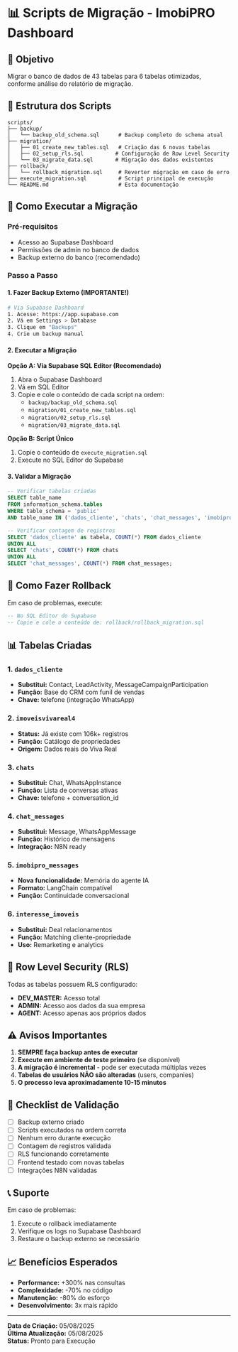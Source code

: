 # 📊 Scripts de Migração - ImobiPRO Dashboard

## 🎯 Objetivo
Migrar o banco de dados de 43 tabelas para 6 tabelas otimizadas, conforme análise do relatório de migração.

## 📁 Estrutura dos Scripts

```
scripts/
├── backup/
│   └── backup_old_schema.sql      # Backup completo do schema atual
├── migration/
│   ├── 01_create_new_tables.sql   # Criação das 6 novas tabelas
│   ├── 02_setup_rls.sql          # Configuração de Row Level Security
│   └── 03_migrate_data.sql       # Migração dos dados existentes
├── rollback/
│   └── rollback_migration.sql     # Reverter migração em caso de erro
├── execute_migration.sql          # Script principal de execução
└── README.md                      # Esta documentação
```

## 🚀 Como Executar a Migração

### Pré-requisitos
- Acesso ao Supabase Dashboard
- Permissões de admin no banco de dados
- Backup externo do banco (recomendado)

### Passo a Passo

#### 1. Fazer Backup Externo (IMPORTANTE!)
```bash
# Via Supabase Dashboard
1. Acesse: https://app.supabase.com
2. Vá em Settings > Database
3. Clique em "Backups"
4. Crie um backup manual
```

#### 2. Executar a Migração

**Opção A: Via Supabase SQL Editor (Recomendado)**
1. Abra o Supabase Dashboard
2. Vá em SQL Editor
3. Copie e cole o conteúdo de cada script na ordem:
   - `backup/backup_old_schema.sql`
   - `migration/01_create_new_tables.sql`
   - `migration/02_setup_rls.sql`
   - `migration/03_migrate_data.sql`

**Opção B: Script Único**
1. Copie o conteúdo de `execute_migration.sql`
2. Execute no SQL Editor do Supabase

#### 3. Validar a Migração
```sql
-- Verificar tabelas criadas
SELECT table_name 
FROM information_schema.tables 
WHERE table_schema = 'public' 
AND table_name IN ('dados_cliente', 'chats', 'chat_messages', 'imobipro_messages', 'interesse_imoveis');

-- Verificar contagem de registros
SELECT 'dados_cliente' as tabela, COUNT(*) FROM dados_cliente
UNION ALL
SELECT 'chats', COUNT(*) FROM chats
UNION ALL
SELECT 'chat_messages', COUNT(*) FROM chat_messages;
```

## 🔄 Como Fazer Rollback

Em caso de problemas, execute:

```sql
-- No SQL Editor do Supabase
-- Copie e cole o conteúdo de: rollback/rollback_migration.sql
```

## 📊 Tabelas Criadas

### 1. `dados_cliente`
- **Substitui:** Contact, LeadActivity, MessageCampaignParticipation
- **Função:** Base do CRM com funil de vendas
- **Chave:** telefone (integração WhatsApp)

### 2. `imoveisvivareal4`
- **Status:** Já existe com 106k+ registros
- **Função:** Catálogo de propriedades
- **Origem:** Dados reais do Viva Real

### 3. `chats`
- **Substitui:** Chat, WhatsAppInstance
- **Função:** Lista de conversas ativas
- **Chave:** telefone + conversation_id

### 4. `chat_messages`
- **Substitui:** Message, WhatsAppMessage
- **Função:** Histórico de mensagens
- **Integração:** N8N ready

### 5. `imobipro_messages`
- **Nova funcionalidade:** Memória do agente IA
- **Formato:** LangChain compatível
- **Função:** Continuidade conversacional

### 6. `interesse_imoveis`
- **Substitui:** Deal relacionamentos
- **Função:** Matching cliente-propriedade
- **Uso:** Remarketing e analytics

## 🔐 Row Level Security (RLS)

Todas as tabelas possuem RLS configurado:

- **DEV_MASTER:** Acesso total
- **ADMIN:** Acesso aos dados da sua empresa
- **AGENT:** Acesso apenas aos próprios dados

## ⚠️ Avisos Importantes

1. **SEMPRE faça backup antes de executar**
2. **Execute em ambiente de teste primeiro** (se disponível)
3. **A migração é incremental** - pode ser executada múltiplas vezes
4. **Tabelas de usuários NÃO são alteradas** (users, companies)
5. **O processo leva aproximadamente 10-15 minutos**

## 🧪 Checklist de Validação

- [ ] Backup externo criado
- [ ] Scripts executados na ordem correta
- [ ] Nenhum erro durante execução
- [ ] Contagem de registros validada
- [ ] RLS funcionando corretamente
- [ ] Frontend testado com novas tabelas
- [ ] Integrações N8N validadas

## 📞 Suporte

Em caso de problemas:
1. Execute o rollback imediatamente
2. Verifique os logs no Supabase Dashboard
3. Restaure o backup externo se necessário

## 📈 Benefícios Esperados

- **Performance:** +300% nas consultas
- **Complexidade:** -70% no código
- **Manutenção:** -80% do esforço
- **Desenvolvimento:** 3x mais rápido

---

**Data de Criação:** 05/08/2025  
**Última Atualização:** 05/08/2025  
**Status:** Pronto para Execução